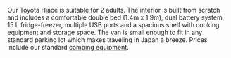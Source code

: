 Our Toyota Hiace is suitable for 2 adults. The interior is built from scratch and includes a comfortable double bed (1.4m x 1.9m), dual battery system, 15 L fridge-freezer, multiple USB ports and a spacious shelf with cooking equipment and storage space. The van is small enough to fit in any standard parking lot which makes traveling in Japan a breeze. Prices include our standard [camping equipment](#equipment "Camping Equipment").